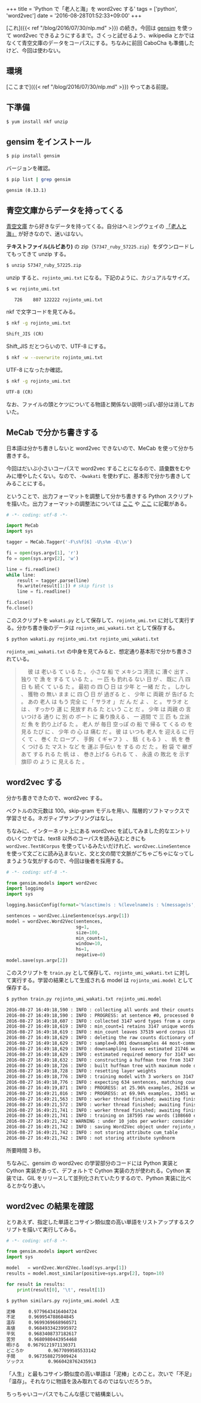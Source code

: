 +++
title = 'Python で「老人と海」を word2vec する'
tags = ['python', 'word2vec']
date = '2016-08-28T01:52:33+09:00'
+++

[これ]({{< ref "/blog/2016/07/30/nlp.md" >}}) の続き。今回は [gensim](http://radimrehurek.com/gensim) を使って word2vec できるようにするまで。さくっと試せるよう、wikipedia とかではなくて青空文庫のデータをコーパスにする。ちなみに前回 CaboCha も準備したけど、今回は使わない。

<!--more-->

## 環境

[ここまで]({{< ref "/blog/2016/07/30/nlp.md" >}}) やってある前提。

## 下準備

``` sh
$ yum install nkf unzip
```

## gensim をインストール

``` sh
$ pip install gensim
```

バージョンを確認。

``` sh
$ pip list | grep gensim
```

``` txt
gensim (0.13.1)
```

## 青空文庫からデータを持ってくる

[青空文庫](http://www.aozora.gr.jp) から好きなデータを持ってくる。自分はヘミングウェイの [「老人と海」](http://www.aozora.gr.jp/cards/001847/card57347.html) が好きなので、迷いはない。

__テキストファイル(ルビあり)__ の zip（`57347_ruby_57225.zip`）をダウンロードしてもってきて unzip する。


``` sh
$ unzip 57347_ruby_57225.zip
```

unzip すると、`rojinto_umi.txt` になる。下記のように、カジュアルなサイズ。

``` sh
$ wc rojinto_umi.txt
```

``` txt
   726    807 122222 rojinto_umi.txt
```

nkf で文字コードを見てみる。

``` sh
$ nkf -g rojinto_umi.txt
```

``` txt
Shift_JIS (CR)
```

Shift_JIS だとつらいので、UTF-8 にする。

``` sh
$ nkf -w --overwrite rojinto_umi.txt
```

UTF-8 になったか確認。

``` sh
$ nkf -g rojinto_umi.txt
```

``` txt
UTF-8 (CR)
```

なお、ファイルの頭とケツについてる物語と関係ない説明っぽい部分は消しておいた。

## MeCab で分かち書きする

日本語は分かち書きしないと word2vec できないので、MeCab を使って分かち書きする。

今回はだいぶ小さいコーパスで word2vec することになるので、語彙数をむやみに増やしたくない。なので、`-Owakati` を使わずに、基本形で分かち書きしてみることにする。

ということで、出力フォーマットを調整して分かち書きする Python スクリプトを描いた。出力フォーマットの調整法については [ここ](https://taku910.github.io/mecab/mecab.html) や [ここ](https://taku910.github.io/mecab/format.html) に記載がある。

``` python
# -*- coding: utf-8 -*-

import MeCab
import sys

tagger = MeCab.Tagger('-F\s%f[6] -U\s%m -E\\n')

fi = open(sys.argv[1], 'r')
fo = open(sys.argv[2], 'w')

line = fi.readline()
while line:
    result = tagger.parse(line)
    fo.write(result[1:]) # skip first \s
    line = fi.readline()

fi.close()
fo.close()
```

このスクリプトを `wakati.py` として保存して、`rojinto_umi.txt` に対して実行する。分かち書き後のデータは `rojinto_umi_wakati.txt` として保存する。

``` sh
$ python wakati.py rojinto_umi.txt rojinto_umi_wakati.txt
```

`rojinto_umi_wakati.txt` の中身を見てみると、想定通り基本形で分かち書きされている。

>　 彼 は 老いる て いる た 。 小さな 船 で メキシコ 湾流 に 漕ぐ 出す 、 独り で 漁 を する て いる た 。 一 匹 も 釣れる ない 日 が 、 既に 八 四 日 も 続く て いる た 。 最初 の 四 〇 日 は 少年 と 一緒 だ た 。 しかし 、 獲物 の 無い まま に 四 〇 日 が 過ぎる と 、 少年 に 両親 が 告げる た 。 あの 老人 は もう 完全 に 「 サラオ 」 だ ん だ よ 、 と 。 サラオ と は 、 すっかり 運 に 見放す れる た という こと だ 。 少年 は 両親 の 言いつける 通り に 別 の ボート に 乗り換える 、 一 週間 で 三 匹 も 立派 だ 魚 を 釣り上げる た 。 老人 が 毎日 空っぽ の 船 で 帰る て くる の を 見る たび に 、 少年 の 心 は 痛む だ 。 彼 は いつも 老人 を 迎える に 行く て 、 巻く た ロープ 、 手鉤 《 ギャフ 》 、 銛 《 もる 》 、 帆 を 巻く つける た マスト など を 運ぶ 手伝い を する の だ た 。 粉 袋 で 継ぎ あて する れる た 帆 は 、 巻き上げる られる て 、 永遠 の 敗北 を 示す 旗印 の よう に 見える た 。

## word2vec する

分かち書きできたので、word2vec する。

ベクトルの次元数は 100。skip-gram モデルを用い、階層的ソフトマックスで学習させる。ネガティブサンプリングはなし。

ちなみに、インターネット上にある word2vec を試してみました的なエントリのいくつかでは、text8 以外のコーパスを読み込むときにも `word2vec.Text8Corpus` を使っているみたいだけれど、`word2vec.LineSentence` を使って文ごとに読み込まないと、文と文の間で文脈がごちゃごちゃになってしまうような気がするので、今回は後者を採用する。

``` python
# -*- coding: utf-8 -*-

from gensim.models import word2vec
import logging
import sys

logging.basicConfig(format='%(asctime)s : %(levelname)s : %(message)s', level=logging.INFO)

sentences = word2vec.LineSentence(sys.argv[1])
model = word2vec.Word2Vec(sentences,
                          sg=1,
                          size=100,
                          min_count=1,
                          window=10,
                          hs=1,
                          negative=0)
model.save(sys.argv[2])
```

このスクリプトを `train.py` として保存して、`rojinto_umi_wakati.txt` に対して実行する。学習の結果として生成される model は `rojinto_umi.model` として保存する。

``` sh
$ python train.py rojinto_umi_wakati.txt rojinto_umi.model
```

``` txt
2016-08-27 16:49:18,590 : INFO : collecting all words and their counts
2016-08-27 16:49:18,590 : INFO : PROGRESS: at sentence #0, processed 0 words, keeping 0 word types
2016-08-27 16:49:18,607 : INFO : collected 3147 word types from a corpus of 37519 raw words and 634 sentences
2016-08-27 16:49:18,619 : INFO : min_count=1 retains 3147 unique words (drops 0)
2016-08-27 16:49:18,619 : INFO : min_count leaves 37519 word corpus (100% of original 37519)
2016-08-27 16:49:18,629 : INFO : deleting the raw counts dictionary of 3147 items
2016-08-27 16:49:18,629 : INFO : sample=0.001 downsamples 44 most-common words
2016-08-27 16:49:18,629 : INFO : downsampling leaves estimated 21746 word corpus (58.0% of prior 37519)
2016-08-27 16:49:18,629 : INFO : estimated required memory for 3147 words and 100 dimensions: 4720500 bytes
2016-08-27 16:49:18,632 : INFO : constructing a huffman tree from 3147 words
2016-08-27 16:49:18,726 : INFO : built huffman tree with maximum node depth 15
2016-08-27 16:49:18,728 : INFO : resetting layer weights
2016-08-27 16:49:18,776 : INFO : training model with 3 workers on 3147 vocabulary and 100 features, using sg=1 hs=1 sample=0.001 negative=0
2016-08-27 16:49:18,776 : INFO : expecting 634 sentences, matching count from corpus used for vocabulary survey
2016-08-27 16:49:19,871 : INFO : PROGRESS: at 25.96% examples, 26216 words/s, in_qsize 5, out_qsize 0
2016-08-27 16:49:21,016 : INFO : PROGRESS: at 69.94% examples, 33451 words/s, in_qsize 5, out_qsize 0
2016-08-27 16:49:21,563 : INFO : worker thread finished; awaiting finish of 2 more threads
2016-08-27 16:49:21,572 : INFO : worker thread finished; awaiting finish of 1 more threads
2016-08-27 16:49:21,741 : INFO : worker thread finished; awaiting finish of 0 more threads
2016-08-27 16:49:21,741 : INFO : training on 187595 raw words (108660 effective words) took 3.0s, 36682 effective words/s
2016-08-27 16:49:21,742 : WARNING : under 10 jobs per worker: consider setting a smaller `batch_words' for smoother alpha decay
2016-08-27 16:49:21,742 : INFO : saving Word2Vec object under rojinto_umi.model, separately None
2016-08-27 16:49:21,742 : INFO : not storing attribute cum_table
2016-08-27 16:49:21,742 : INFO : not storing attribute syn0norm
```

所要時間 3 秒。

ちなみに、gensim の word2vec の学習部分のコードには Python 実装と Cython 実装があって、デフォルトで Cython 実装の方が使われる。Cython 実装では、GIL をリリースして並列化されていたりするので、Python 実装に比べるとかなり速い。

## word2vec の結果を確認

とりあえず、指定した単語とコサイン類似度の高い単語をリストアップするスクリプトを描いて実行してみる。

``` python
# -*- coding: utf-8 -*-

from gensim.models import word2vec
import sys

model   = word2vec.Word2Vec.load(sys.argv[1])
results = model.most_similar(positive=sys.argv[2], topn=10)

for result in results:
    print(result[0], '\t', result[1])
```

``` sh
$ python similars.py rojinto_umi.model 人生
```

``` txt
泥棒     0.9779643416404724
不足     0.969954788684845
温存     0.9699369668960571
高値     0.9684933423995972
平気     0.9683408737182617
苦労     0.9680980443954468
明ける   0.9679121971130371
どころか         0.9677099585533142
手間     0.9673588275909424
ソックス         0.9660428762435913
```

「人生」と最もコサイン類似度の高い単語は「泥棒」とのこと。次いで「不足」「温存」。それなりに物語を汲み取れてるのではないだろうか。

ちっちゃいコーパスでもこんな感じで結構楽しい。
